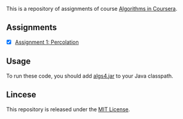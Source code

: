 This is a repository of assignments of course [Algorithms in Coursera](https://www.coursera.org/learn/algorithms-part1/home/info).

## Assignments

- [x] [Assignment 1: Percolation](./W1-percolation)

## Usage

To run these code, you should add [algs4.jar](https://algs4.cs.princeton.edu/code/algs4.jar) to your Java classpath.

## Lincese

This repository is released under the [MIT License](https://opensource.org/licenses/MIT).